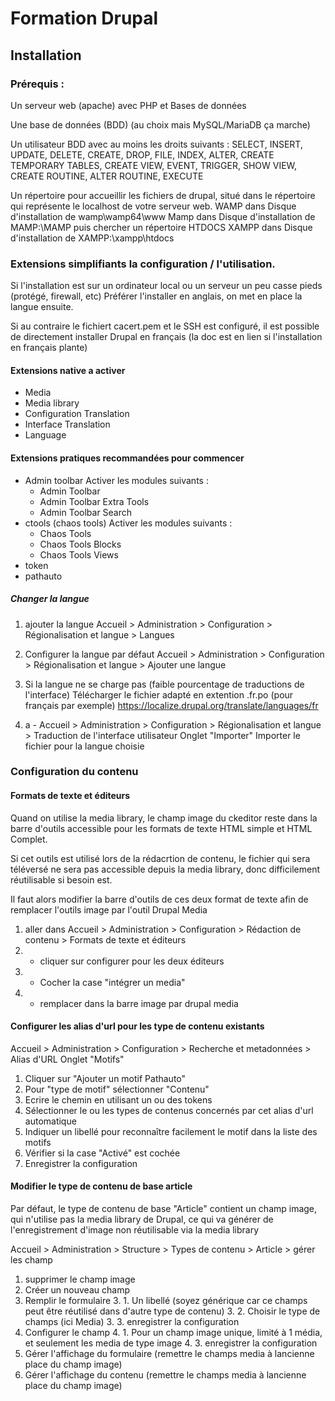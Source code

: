 # Formation Drupal

## Installation

### Prérequis : 

Un serveur web (apache) avec PHP et Bases de données

Une base de données (BDD) (au choix mais MySQL/MariaDB ça marche)

Un utilisateur BDD avec au moins les droits suivants : 
SELECT, INSERT, UPDATE, DELETE, 
CREATE, DROP, FILE, INDEX, ALTER, 
CREATE TEMPORARY TABLES, CREATE VIEW, 
EVENT, TRIGGER, SHOW VIEW, CREATE ROUTINE, 
ALTER ROUTINE, EXECUTE

Un répertoire pour accueillir les fichiers de drupal, 
situé dans le répertoire qui représente le localhost de votre serveur web.
WAMP dans Disque d'installation de wamp\wamp64\www
Mamp dans Disque d'installation de MAMP:\MAMP puis chercher un répertoire HTDOCS
XAMPP dans Disque d'installation de XAMPP:\xampp\htdocs 

### Extensions simplifiants la configuration / l'utilisation.

Si l'installation est sur un ordinateur local ou un serveur un peu casse pieds (protégé, firewall, etc)
Préférer l'installer en anglais, on met en place la langue ensuite.

Si au contraire le fichiert cacert.pem et le SSH est configuré, 
il est possible de directement installer Drupal en français
(la doc est en lien si l'installation en français plante)

#### Extensions native a activer
- Media
- Media library
- Configuration Translation
- Interface Translation
- Language

#### Extensions pratiques recommandées pour commencer

- Admin toolbar
	Activer les modules suivants : 
	- Admin Toolbar
	- Admin Toolbar Extra Tools
	- Admin Toolbar Search
- ctools (chaos tools)
	Activer les modules suivants : 
	- Chaos Tools
	- Chaos Tools Blocks
	- Chaos Tools Views
- token
- pathauto

##### Changer la langue

1. 	ajouter la langue
		Accueil > Administration > Configuration > Régionalisation et langue > Langues
2. 	Configurer la langue par défaut
	Accueil > Administration > Configuration > Régionalisation et langue > Ajouter une langue

3.	Si la langue ne se charge pas (faible pourcentage de traductions de l'interface)
	Télécharger le fichier adapté en extention .fr.po (pour français par exemple)
	https://localize.drupal.org/translate/languages/fr
	
3. 	a - 	Accueil > Administration > Configuration > Régionalisation et langue > Traduction de l'interface utilisateur
	Onglet "Importer"
	Importer le fichier pour la langue choisie

### Configuration du contenu

#### Formats de texte et éditeurs

Quand on utilise la media library, le champ image du ckeditor reste dans la barre d'outils accessible pour les formats de texte HTML simple et HTML Complet.

Si cet outils est utilisé lors de la rédacrtion de contenu, le fichier qui sera téléversé ne sera pas accessible depuis la media library, donc difficilement réutilisable si besoin est.

Il faut alors modifier la barre d'outils de ces deux format de texte afin de remplacer l'outils image par l'outil Drupal Media

1. aller dans Accueil > Administration > Configuration > Rédaction de contenu > Formats de texte et éditeurs
2. - cliquer sur configurer pour les deux éditeurs
3. - Cocher la case "intégrer un media"
4. - remplacer dans la barre image par drupal media

#### Configurer les alias d'url pour les type de contenu existants

Accueil > Administration > Configuration > Recherche et metadonnées > Alias d'URL
Onglet "Motifs"

1. Cliquer sur "Ajouter un motif Pathauto"
2. Pour "type de motif" sélectionner "Contenu"
3. Ecrire le chemin en utilisant un ou des tokens
4. Sélectionner le ou les types de contenus concernés par cet alias d'url automatique
5. Indiquer un libellé pour reconnaître facilement le motif dans la liste des motifs
6. Vérifier si la case "Activé" est cochée
7. Enregistrer la configuration

#### Modifier le type de contenu de base article

Par défaut, le type de contenu de base "Article" contient un champ image, qui n'utilise pas la media library de Drupal, ce qui va générer de l'enregistrement d'image non réutilisable via la media library

Accueil > Administration > Structure > Types de contenu > Article > gérer les champ

1. supprimer le champ image 
2. Créer un nouveau champ
3. Remplir le formulaire
	3. 1. Un libellé (soyez générique car ce champs peut être réutilisé dans d'autre type de contenu)
	3. 2. Choisir le type de champs (ici Media)
	3. 3. enregistrer la configuration
4. Configurer le champ
	4. 1. Pour un champ image unique, limité à 1 média, et seulement les media de type image
	4. 3. enregistrer la configuration
5. Gérer l'affichage du formulaire (remettre le champs media à lancienne place du champ image)
6. Gérer l'affichage du contenu (remettre le champs media à lancienne place du champ image)